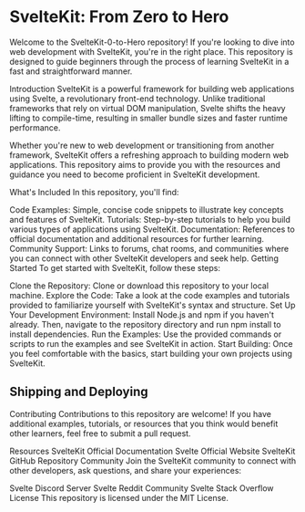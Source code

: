 # SvelteKit: From Zero to Hero

Welcome to the SvelteKit-0-to-Hero repository! If you're looking to dive into web development with SvelteKit, you're in the right place. This repository is designed to guide beginners through the process of learning SvelteKit in a fast and straightforward manner.

Introduction
SvelteKit is a powerful framework for building web applications using Svelte, a revolutionary front-end technology. Unlike traditional frameworks that rely on virtual DOM manipulation, Svelte shifts the heavy lifting to compile-time, resulting in smaller bundle sizes and faster runtime performance.

Whether you're new to web development or transitioning from another framework, SvelteKit offers a refreshing approach to building modern web applications. This repository aims to provide you with the resources and guidance you need to become proficient in SvelteKit development.

What's Included
In this repository, you'll find:

Code Examples: Simple, concise code snippets to illustrate key concepts and features of SvelteKit.
Tutorials: Step-by-step tutorials to help you build various types of applications using SvelteKit.
Documentation: References to official documentation and additional resources for further learning.
Community Support: Links to forums, chat rooms, and communities where you can connect with other SvelteKit developers and seek help.
Getting Started
To get started with SvelteKit, follow these steps:

Clone the Repository: Clone or download this repository to your local machine.
Explore the Code: Take a look at the code examples and tutorials provided to familiarize yourself with SvelteKit's syntax and structure.
Set Up Your Development Environment: Install Node.js and npm if you haven't already. Then, navigate to the repository directory and run npm install to install dependencies.
Run the Examples: Use the provided commands or scripts to run the examples and see SvelteKit in action.
Start Building: Once you feel comfortable with the basics, start building your own projects using SvelteKit.


## Shipping and Deploying





Contributing
Contributions to this repository are welcome! If you have additional examples, tutorials, or resources that you think would benefit other learners, feel free to submit a pull request.



Resources
SvelteKit Official Documentation
Svelte Official Website
SvelteKit GitHub Repository
Community
Join the SvelteKit community to connect with other developers, ask questions, and share your experiences:

Svelte Discord Server
Svelte Reddit Community
Svelte Stack Overflow
License
This repository is licensed under the MIT License.

